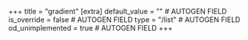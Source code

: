 +++
title = "gradient"
[extra]
default_value = "" # AUTOGEN FIELD
is_override = false # AUTOGEN FIELD
type = "/list" # AUTOGEN FIELD
od_unimplemented = true # AUTOGEN FIELD
+++